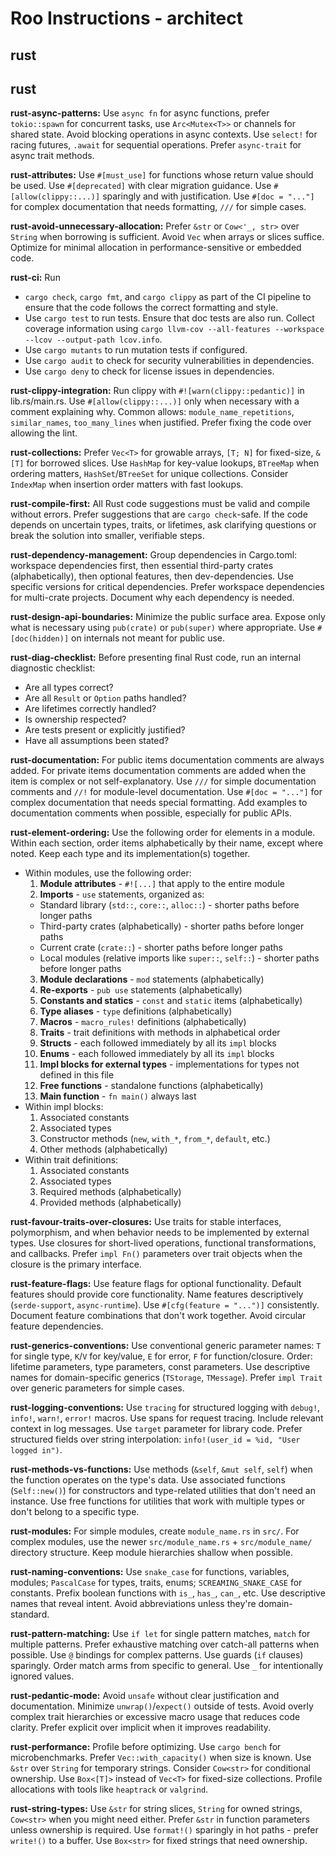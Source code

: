 # Roo Instructions - architect

## rust

## rust

**rust-async-patterns:** Use `async fn` for async functions, prefer `tokio::spawn` for concurrent tasks, use `Arc<Mutex<T>>`
or channels for shared state. Avoid blocking operations in async contexts. Use `select!` for
racing futures, `.await` for sequential operations. Prefer `async-trait` for async trait methods.

**rust-attributes:** Use `#[must_use]` for functions whose return value should be used. Use `#[deprecated]` with
clear migration guidance. Use `#[allow(clippy::...)]` sparingly and with justification.
Use `#[doc = "..."]` for complex documentation that needs formatting, `///` for simple cases.

**rust-avoid-unnecessary-allocation:** Prefer `&str` or `Cow<'_, str>` over `String` when borrowing is sufficient. Avoid `Vec` when arrays
or slices suffice. Optimize for minimal allocation in performance-sensitive or embedded code.

**rust-ci:** Run
- `cargo check`, `cargo fmt`, and `cargo clippy` as part of the CI pipeline to ensure that the code
  follows the correct formatting and style.
- Use `cargo test` to run tests. Ensure that doc tests are also run. Collect coverage information
  using `cargo llvm-cov --all-features --workspace --lcov --output-path lcov.info`.
- Use `cargo mutants` to run mutation tests if configured.
- Use `cargo audit` to check for security vulnerabilities in dependencies.
- Use `cargo deny` to check for license issues in dependencies.

**rust-clippy-integration:** Run clippy with `#![warn(clippy::pedantic)]` in lib.rs/main.rs. Use `#[allow(clippy::...)]`
only when necessary with a comment explaining why. Common allows: `module_name_repetitions`,
`similar_names`, `too_many_lines` when justified. Prefer fixing the code over allowing the lint.

**rust-collections:** Prefer `Vec<T>` for growable arrays, `[T; N]` for fixed-size, `&[T]` for borrowed slices.
Use `HashMap` for key-value lookups, `BTreeMap` when ordering matters, `HashSet`/`BTreeSet`
for unique collections. Consider `IndexMap` when insertion order matters with fast lookups.

**rust-compile-first:** All Rust code suggestions must be valid and compile without errors. Prefer suggestions that are `cargo check`-safe.
If the code depends on uncertain types, traits, or lifetimes, ask clarifying questions or break the solution
into smaller, verifiable steps.

**rust-dependency-management:** Group dependencies in Cargo.toml: workspace dependencies first, then essential third-party crates
(alphabetically), then optional features, then dev-dependencies. Use specific versions for critical
dependencies. Prefer workspace dependencies for multi-crate projects. Document why each dependency is needed.

**rust-design-api-boundaries:** Minimize the public surface area. Expose only what is necessary using `pub(crate)` or `pub(super)`
where appropriate. Use `#[doc(hidden)]` on internals not meant for public use.

**rust-diag-checklist:** Before presenting final Rust code, run an internal diagnostic checklist:
- Are all types correct?
- Are all `Result` or `Option` paths handled?
- Are lifetimes correctly handled?
- Is ownership respected?
- Are tests present or explicitly justified?
- Have all assumptions been stated?

**rust-documentation:** For public items documentation comments are always added. For private items documentation
comments are added when the item is complex or not self-explanatory. Use `///` for simple
documentation comments and `//!` for module-level documentation. Use `#[doc = "..."]` for
complex documentation that needs special formatting. Add examples to documentation comments
when possible, especially for public APIs.

**rust-element-ordering:** Use the following order for elements in a module. Within each section, order items alphabetically by their name,
except where noted. Keep each type and its implementation(s) together.
- Within modules, use the following order:
  1. **Module attributes** - `#![...]` that apply to the entire module
  2. **Imports** - `use` statements, organized as:
    - Standard library (`std::`, `core::`, `alloc::`) - shorter paths before longer paths
    - Third-party crates (alphabetically) - shorter paths before longer paths
    - Current crate (`crate::`) - shorter paths before longer paths
    - Local modules (relative imports like `super::`, `self::`) - shorter paths before longer paths
  3. **Module declarations** - `mod` statements (alphabetically)
  4. **Re-exports** - `pub use` statements (alphabetically)
  5. **Constants and statics** - `const` and `static` items (alphabetically)
  6. **Type aliases** - `type` definitions (alphabetically)
  7. **Macros** - `macro_rules!` definitions (alphabetically)
  8. **Traits** - trait definitions with methods in alphabetical order
  9. **Structs** - each followed immediately by all its `impl` blocks
  10. **Enums** - each followed immediately by all its `impl` blocks
  11. **Impl blocks for external types** - implementations for types not defined in this file
  12. **Free functions** - standalone functions (alphabetically)
  13. **Main function** - `fn main()` always last
- Within impl blocks:
  1. Associated constants
  2. Associated types
  3. Constructor methods (`new`, `with_*`, `from_*`, `default`, etc.)
  4. Other methods (alphabetically)
- Within trait definitions:
  1. Associated constants
  2. Associated types
  3. Required methods (alphabetically)
  4. Provided methods (alphabetically)

**rust-favour-traits-over-closures:** Use traits for stable interfaces, polymorphism, and when behavior needs to be implemented by external
types. Use closures for short-lived operations, functional transformations, and callbacks. Prefer
`impl Fn()` parameters over trait objects when the closure is the primary interface.

**rust-feature-flags:** Use feature flags for optional functionality. Default features should provide core functionality.
Name features descriptively (`serde-support`, `async-runtime`). Use `#[cfg(feature = "...")]`
consistently. Document feature combinations that don't work together. Avoid circular feature dependencies.

**rust-generics-conventions:** Use conventional generic parameter names: `T` for single type, `K`/`V` for key/value, `E` for error,
`F` for function/closure. Order: lifetime parameters, type parameters, const parameters. Use descriptive
names for domain-specific generics (`TStorage`, `TMessage`). Prefer `impl Trait` over generic parameters
for simple cases.

**rust-logging-conventions:** Use `tracing` for structured logging with `debug!`, `info!`, `warn!`, `error!` macros. Use spans
for request tracing. Include relevant context in log messages. Use `target` parameter for library
code. Prefer structured fields over string interpolation: `info!(user_id = %id, "User logged in")`.

**rust-methods-vs-functions:** Use methods (`&self`, `&mut self`, `self`) when the function operates on the type's data.
Use associated functions (`Self::new()`) for constructors and type-related utilities that don't
need an instance. Use free functions for utilities that work with multiple types or don't
belong to a specific type.

**rust-modules:** For simple modules, create `module_name.rs` in `src/`. For complex modules, use the newer
`src/module_name.rs` + `src/module_name/` directory structure. Keep module hierarchies shallow
when possible.

**rust-naming-conventions:** Use `snake_case` for functions, variables, modules; `PascalCase` for types, traits, enums;
`SCREAMING_SNAKE_CASE` for constants. Prefix boolean functions with `is_`, `has_`, `can_`, etc.
Use descriptive names that reveal intent. Avoid abbreviations unless they're domain-standard.

**rust-pattern-matching:** Use `if let` for single pattern matches, `match` for multiple patterns. Prefer exhaustive
matching over catch-all patterns when possible. Use `@` bindings for complex patterns.
Use guards (`if` clauses) sparingly. Order match arms from specific to general. Use `_`
for intentionally ignored values.

**rust-pedantic-mode:** Avoid `unsafe` without clear justification and documentation. Minimize `unwrap()`/`expect()` outside
of tests. Avoid overly complex trait hierarchies or excessive macro usage that reduces code clarity.
Prefer explicit over implicit when it improves readability.

**rust-performance:** Profile before optimizing. Use `cargo bench` for microbenchmarks. Prefer `Vec::with_capacity()`
when size is known. Use `&str` over `String` for temporary strings. Consider `Cow<str>` for
conditional ownership. Use `Box<[T]>` instead of `Vec<T>` for fixed-size collections. Profile
allocations with tools like `heaptrack` or `valgrind`.

**rust-string-types:** Use `&str` for string slices, `String` for owned strings, `Cow<str>` when you might need either.
Prefer `&str` in function parameters unless ownership is required. Use `format!()` sparingly in
hot paths - prefer `write!()` to a buffer. Use `Box<str>` for fixed strings that need ownership.


